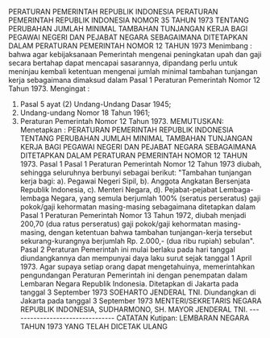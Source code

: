  PERATURAN PEMERINTAH REPUBLIK INDONESIA PERATURAN PEMERINTAH REPUBLIK INDONESIA NOMOR 35 TAHUN 1973 TENTANG PERUBAHAN JUMLAH MINIMAL TAMBAHAN TUNJANGAN KERJA BAGI PEGAWAI NEGERI DAN PEJABAT NEGARA SEBAGAIMANA DITETAPKAN DALAM PERATURAN PEMERINTAH NOMOR 12 TAHUN 1973
Menimbang :
 bahwa agar kebijaksanaan Pemerintah mengenai peningkatan upah dan gaji secara bertahap dapat mencapai sasarannya, dipandang perlu untuk meninjau kembali ketentuan mengenai jumlah minimal tambahan tunjangan kerja sebagaimana dimaksud dalam Pasal 1 Peraturan Pemerintah Nomor 12 Tahun 1973.
Mengingat :

1. Pasal 5 ayat (2) Undang-Undang Dasar 1945;
2. Undang-undang Nomor 18 Tahun 1961;
3. Peraturan Pemerintah Nomor 12 Tahun 1973.
MEMUTUSKAN:
 Menetapkan : PERATURAN PEMERINTAH REPUBLIK INDONESIA TENTANG PERUBAHAN JUMLAH MINIMAL TAMBAHAN TUNJANGAN KERJA BAGI PEGAWAI NEGERI DAN PEJABAT NEGARA SEBAGAIMANA DITETAPKAN DALAM PERATURAN PEMERINTAH NOMOR 12 TAHUN 1973.
Pasal 1
Pasal 1 Peraturan Pemerintah Nomor 12 Tahun 1973 diubah, sehingga seluruhnya berbunyi sebagai berikut: "Tambahan tunjangan kerja bagi: a). Pegawai Negeri Sipil, b). Anggota Angkatan Bersenjata Republik Indonesia, c). Menteri Negara, d). Pejabat-pejabat Lembaga-lembaga Negara, yang semula berjumlah 100% (seratus perseratus) gaji pokok/gaji kehormatan masing-masing sebagaimana ditetapkan dalam Pasal 1 Peraturan Pemerintah Nomor 13 Tahun 1972, diubah menjadi 200,70 (dua ratus perseratus) gaji pokok/gaji kehormatan masing-masing, dengan ketentuan bahwa tambahan tunjangan-kerja tersebut sekurang-kurangnya berjumlah Rp. 2.000,- (dua ribu rupiah) sebulan".
Pasal 2
Peraturan Pemerintah ini mulai berlaku pada hari tanggal diundangkannya dan mempunyai daya laku surut sejak tanggal 1 April 1973. Agar supaya setiap orang dapat mengetahuinya, memerintahkan pengundangan Peraturan Pemerintah ini dengan penempatan dalam Lembaran Negara Republik Indonesia. Ditetapkan di Jakarta pada tanggal 3 September 1973 SOEHARTO JENDERAL TNI. Diundangkan di Jakarta pada tanggal 3 September 1973 MENTERI/SEKRETARIS NEGARA REPUBLIK INDONESIA, SUDHARMONO, SH. MAYOR JENDERAL TNI. -------------------------------- CATATAN Kutipan: LEMBARAN NEGARA TAHUN 1973 YANG TELAH DICETAK ULANG